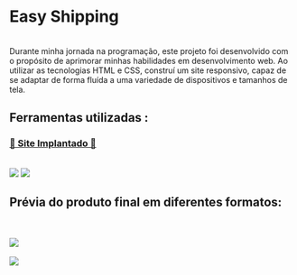 # Easy Shipping 
</br>
Durante minha jornada na programação, este projeto foi desenvolvido com o propósito de aprimorar minhas habilidades em desenvolvimento web. Ao utilizar as tecnologias HTML e CSS, construí um site responsivo, capaz de se adaptar de forma fluída a uma variedade de dispositivos e tamanhos de tela.
<h2> Ferramentas utilizadas : </h2>
<h3><a href="https://yyassmim.github.io/easy-shipping/">🔗 Site Implantado 🔗</a></a></h3>
</br>
   <img src="https://img.shields.io/badge/HTML5-E34F26?style=for-the-badge&logo=html5&logoColor=white"/>
   <img src="https://img.shields.io/badge/CSS3-1572B6?style=for-the-badge&logo=css3&logoColor=white"/>
   
<h2> Prévia do produto final em diferentes formatos:</h2>
</br>
</br>
<img src="https://github.com/yyassmim/easy-shopping/blob/main/assets/print-desktop.png" />
</br>
</br>
<img src="https://github.com/yyassmim/easy-shopping/blob/main/assets/print-mobile.png"/>
